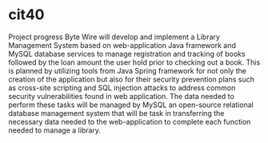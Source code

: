 # cit40
Project progress 
Byte Wire will develop and implement a Library Management System based on web-application Java framework and MySQL database services to manage registration and tracking of books followed by the loan amount the user hold prior to checking out a book. This is planned by utilizing tools from Java Spring framework for not only the creation of the application but also for their security prevention plans such as cross-site scripting and SQL injection attacks to address common security vulnerabilities found in web application. The data needed to perform these tasks will be managed by MySQL an open-source relational database management system that will be task in transferring the necessary data needed to the web-application to complete each function needed to manage a library.
